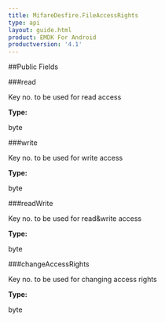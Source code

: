 ```yaml
---
title: MifareDesfire.FileAccessRights
type: api
layout: guide.html
product: EMDK For Android
productversion: '4.1'
---
```





##Public Fields

###read

Key no. to be used for read access

**Type:**

byte

###write

Key no. to be used for write access

**Type:**

byte

###readWrite

Key no. to be used for read&write access

**Type:**

byte

###changeAccessRights

Key no. to be used for changing access rights

**Type:**

byte









